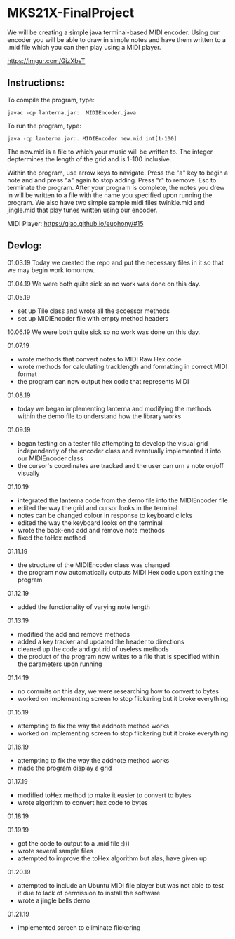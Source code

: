# MKS21X-FinalProject
We will be creating a simple java terminal-based MIDI encoder. Using our encoder you will be able to draw in simple notes and have them written to a .mid file which you can then play using a MIDI player.

https://imgur.com/GjzXbsT

## Instructions:
To compile the program, type:
```
javac -cp lanterna.jar:. MIDIEncoder.java
```

To run the program, type:

```
java -cp lanterna.jar:. MIDIEncoder new.mid int[1-100]
```
The new.mid is a file to which your music will be written to.
The integer deptermines the length of the grid and is 1-100 inclusive.

Within the program, use arrow keys to navigate. Press the "a" key to begin a note and and press "a" again to stop adding. Press "r" to remove. Esc to terminate the program. After your program is complete, the notes you drew in will be written to a file with the name you specified upon running the program.
We also have two simple sample midi files twinkle.mid and jingle.mid that play tunes written using our encoder.

MIDI Player:
https://qiao.github.io/euphony/#15

## Devlog:
01.03.19
Today we created the repo and put the necessary files in it so that we may begin work tomorrow.

01.04.19
We were both quite sick so no work was done on this day.

01.05.19
- set up Tile class and wrote all the accessor methods
- set up MIDIEncoder file with empty method headers

10.06.19
We were both quite sick so no work was done on this day.

01.07.19
- wrote methods that convert notes to MIDI Raw Hex code
- wrote methods for calculating tracklength and formatting in correct MIDI format
- the program can now output hex code that represents MIDI

01.08.19
- today we began implementing lanterna and modifying the methods within the demo file to understand how the library works

01.09.19
- began testing on a tester file attempting to develop the visual grid independently of the encoder class and eventually implemented it into our MIDIEncoder class
- the cursor's coordinates are tracked and the user can urn a note on/off visually

01.10.19
- integrated the lanterna code from the demo file into the MIDIEncoder file
- edited the way the grid and cursor looks in the terminal
- notes can be changed colour in response to keyboard clicks
- edited the way the keyboard looks on the terminal
- wrote the back-end add and remove note methods
- fixed the toHex method

01.11.19
- the structure of the MIDIEncoder class was changed
- the program now automatically outputs MIDI Hex code upon exiting the program

01.12.19
- added the functionality of varying note length

01.13.19
- modified the add and remove methods
- added a key tracker and updated the header to directions
- cleaned up the code and got rid of useless methods
- the product of the program now writes to a file that is specified within the parameters upon running

01.14.19
- no commits on this day, we were researching how to convert to bytes
- worked on implementing screen to stop flickering but it broke everything

01.15.19
- attempting to fix the way the addnote method works
- worked on implementing screen to stop flickering but it broke everything

01.16.19
- attempting to fix the way the addnote method works
- made the program display a grid

01.17.19
- modified toHex method to make it easier to convert to bytes
- wrote algorithm to convert hex code to bytes

01.18.19


01.19.19
- got the code to output to a .mid file :)))
- wrote several sample files
- attempted to improve the toHex algorithm but alas, have given up

01.20.19
- attempted to include an Ubuntu MIDI file player but was not able to test it due to lack of permission to install the software
- wrote a jingle bells demo 

01.21.19
- implemented screen to eliminate flickering
